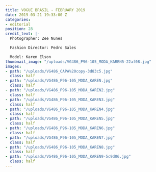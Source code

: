 ```yaml
---
title: VOGUE BRASIL - FEBRUARY 2019
date: 2019-03-21 19:33:00 Z
categories:
- editorial
position: 28
credit_text: |-
  Photographer: Zee Nunes

  Fashion Director: Pedro Sales

  Model: Karen Elson
thumbnail_image: "/uploads/VG486_P96-105_MODA_KAREN5-22af08.jpg"
images:
- path: "/uploads/VG486_CAPA%20copy-3d83c5.jpg"
  class: half
- path: "/uploads/VG486_P96-105_MODA_KAREN.jpg"
  class: half
- path: "/uploads/VG486_P96-105_MODA_KAREN2.jpg"
  class: half
- path: "/uploads/VG486_P96-105_MODA_KAREN3.jpg"
  class: half
- path: "/uploads/VG486_P96-105_MODA_KAREN4.jpg"
  class: half
- path: "/uploads/VG486_P96-105_MODA_KAREN5.jpg"
  class: half
- path: "/uploads/VG486_P96-105_MODA_KAREN6.jpg"
  class: half
- path: "/uploads/VG486_P96-105_MODA_KAREN7.jpg"
  class: half
- path: "/uploads/VG486_P96-105_MODA_KAREN8.jpg"
  class: half
- path: "/uploads/VG486_P96-105_MODA_KAREN9-5c9d06.jpg"
  class: half
---
```


